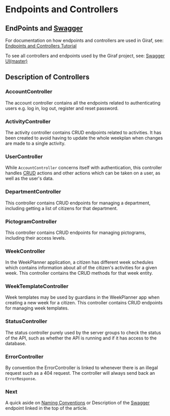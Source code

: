 # Endpoints and Controllers

## EndPoints and [Swagger](./Swagger.md)

For documentation on how endpoints and controllers are used in Giraf, see: [Endpoints and Controllers Tutorial](./EndpointsAndControllersTutorial.md)

To see all controllers and endpoints used by the Giraf project, see: [Swagger UI(master)](http://web.giraf.cs.aau.dk:5000/swagger/)

## Description of Controllers

### AccountController

The account controller contains all the endpoints related to authenticating users e.g. log in, log out, register and reset password.

### ActivityController

The activity controller contains CRUD endpoints related to activities. It has been created to avoid having to update the whole weekplan when changes are made to a single activity.

### UserController

While ```AccountController``` concerns itself with authentication, this controller handles [CRUD](https://en.wikipedia.org/wiki/Create,_read,_update_and_delete) actions and other actions which can be taken on a user, as well as the user's data.

### DepartmentController

This controller contains CRUD endpoints for managing a department, including getting a list of citizens for that department.

### PictogramController

This controller contains CRUD endpoints for managing pictograms, including their access levels.

### WeekController

In the WeekPlanner application, a citizen has different week schedules which contains information about all of the citizen's activities for a given week. This controller contains the CRUD methods for that week entity.

### WeekTemplateController

Week templates may be used by guardians in the WeekPlanner app when creating a new week for a citizen. This controller contains CRUD endpoints for managing week templates.

### StatusController

The status controller purely used by the server groups to check the status of the API, such as whether the API is running and if it has access to the database.

### ErrorController

By convention the ErrorController is linked to whenever there is an illegal request such as a 404 request. The controller will always send back an ```ErrorResponse```.

### Next

A quick aside on [Naming Conventions](./NamingConventions.md) or
Description of the [Swagger](./Swagger.md) endpoint linked in the top of the article.
